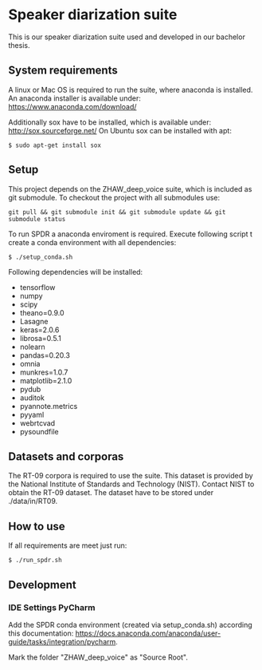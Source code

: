 # Speaker diarization suite

This is our speaker diarization suite used and developed in our bachelor thesis.

## System requirements
A linux or Mac OS is required to run the suite, where anaconda is installed.
An anaconda installer is available under: https://www.anaconda.com/download/

Additionally sox have to be installed, which is available under: http://sox.sourceforge.net/
On Ubuntu sox can be installed with apt:

~~~~
$ sudo apt-get install sox
~~~~

## Setup
This project depends on the ZHAW_deep_voice suite, which is included as git submodule.
To checkout the project with all submodules use:
~~~~
git pull && git submodule init && git submodule update && git submodule status
~~~~

To run SPDR a anaconda enviroment is required. Execute following script t create
a conda environment with all dependencies:
~~~~
$ ./setup_conda.sh
~~~~

Following dependencies will be installed:

- tensorflow
- numpy
- scipy
- theano=0.9.0
- Lasagne
- keras=2.0.6
- librosa=0.5.1
- nolearn
- pandas=0.20.3
- omnia
- munkres=1.0.7
- matplotlib=2.1.0
- pydub
- auditok
- pyannote.metrics
- pyyaml
- webrtcvad
- pysoundfile


## Datasets and corporas
The RT-09 corpora is required to use the suite. This dataset is provided by the National Institute of Standards and Technology (NIST).
Contact NIST to obtain the RT-09 dataset. The dataset have to be stored under ./data/in/RT09.


## How to use
If all requirements are meet just run:
~~~~
$ ./run_spdr.sh
~~~~

## Development

### IDE Settings PyCharm

Add the SPDR conda environment (created via setup_conda.sh) according this documentation:
https://docs.anaconda.com/anaconda/user-guide/tasks/integration/pycharm.

Mark the folder "ZHAW_deep_voice" as "Source Root".